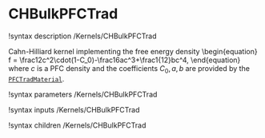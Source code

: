 # CHBulkPFCTrad

!syntax description /Kernels/CHBulkPFCTrad

Cahn-Hilliard kernel implementing the free energy density
\begin{equation}
f = \frac12c^2\cdot(1-C_0)-\frac16ac^3+\frac1{12}bc^4,
\end{equation}
where $c$ is a PFC density and the coefficients $C_0,a,b$ are provided by
the [`PFCTradMaterial`](PFCTradMaterial.md).

!syntax parameters /Kernels/CHBulkPFCTrad

!syntax inputs /Kernels/CHBulkPFCTrad

!syntax children /Kernels/CHBulkPFCTrad
